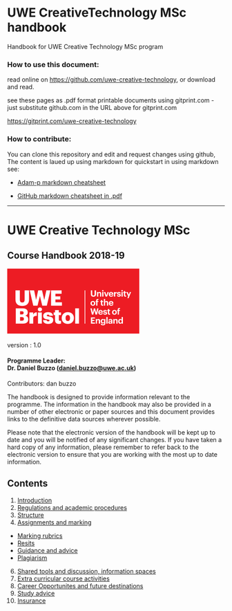 # UWE CreativeTechnology MSc handbook
Handbook for UWE Creative Technology MSc program

 ### How to use this document:
 read online on https://github.com/uwe-creative-technology, or download and read.
 
 see these pages as .pdf format printable documents using gitprint.com - just substitute github.com in the URL above for gitprint.com
 
 https://gitprint.com/uwe-creative-technology

 ### How to contribute:
 You can clone this repository and edit and request changes using github,
The content is laued up using markdown for quickstart in using markdown see:
 * [Adam-p markdown cheatsheet](https://github.com/adam-p/markdown-here/wiki/Markdown-Cheatsheet)

 * [GitHub markdown cheatsheet in .pdf](https://guides.github.com/pdfs/markdown-cheatsheet-online.pdf)


----

# UWE Creative Technology MSc 
## Course Handbook 2018-19

![alt text][UWElogo]

[UWElogo]: /images/UWE_Bristol_logo.svg "UWE Bristol Logo"
version : 1.0
#### Programme Leader: <br/> Dr. Daniel Buzzo (daniel.buzzo@uwe.ac.uk)
Contributors: dan buzzo

The handbook is designed to provide information relevant to the programme.  The information in the handbook may also be provided in a number of other electronic or paper sources and this document provides links to the definitive data sources wherever possible.

Please note that the electronic version of the handbook will be kept up to date and you will be notified of any significant changes.  If you have taken a hard copy of any information, please remember to refer back to the electronic version to ensure that you are working with the most up to date information.


## Contents
1. [Introduction](introduction.md)
3. [Regulations and academic procedures](regulations.md)
4. [Structure](structure.md)
5. [Assignments and marking](assignments.md)
 * [Marking rubrics](assignments.md#marking-rubrics)
 * [Resits](assignments.md#resits)
 * [Guidance and advice](assignments.md#guidance-and-advice)
 * [Plagiarism](assignments.md#plagiarism)
6. [Shared tools and discussion, information spaces](shared-resources.md)
6. [Extra curricular course activities](extra-curricular.md)
7. [Career Opportunites and future destinations](careers.md)
8. [Study advice](study-advice.md)
9. [Insurance](insurance.md)
